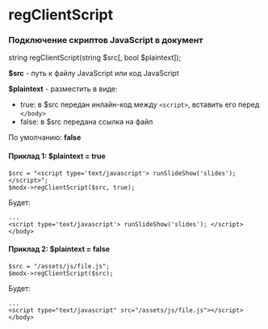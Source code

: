 # regClientScript
### Подключение скриптов JavaScript в документ

string regClientScript(string $src[, bool $plaintext]);

**$src** - путь к файлу JavaScript или код JavaScript

**$plaintext** - разместить в виде:
+ true: в $src передан инлайн-код между `<script>`, вставить его перед `</body>`
+ false: в $src передана ссылка на файл

По умолчанию: **false**

#### Приклад 1: $plaintext = true
```
$src = "<script type='text/javascript'> runSlideShow('slides'); </script>"; 
$modx->regClientScript($src, true);
```

Будет:
```
...
<script type='text/javascript'> runSlideShow('slides'); </script>
</body>
```

#### Приклад 2: $plaintext = false
```
$src = "/assets/js/file.js"; 
$modx->regClientScript($src);
```

Будет:
```
...
<script type="text/javascript" src="/assets/js/file.js"></script>
</body>
```

